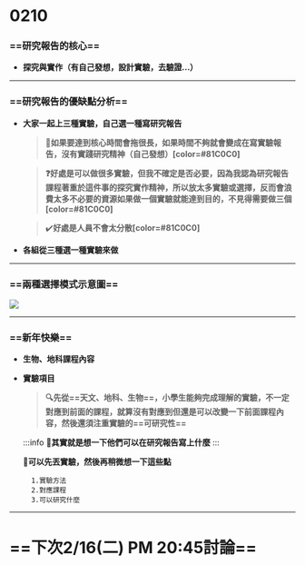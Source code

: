 # 0210

### ==研究報告的核心==
- **探究與實作（有自己發想，設計實驗，去驗證...）**
---
### ==研究報告的優缺點分析==

- **大家一起上三種實驗，自己選一種寫研究報告**
	>**:tea:如果要達到核心時間會拖很長，如果時間不夠就會變成在寫實驗報告，沒有實踐研究精神（自己發想）[color=#81C0C0]**
	
	>**:question:好處是可以做很多實驗，但我不確定是否必要，因為我認為研究報告課程著重於這件事的探究實作精神，所以放太多實驗或選擇，反而會浪費太多不必要的資源如果做一個實驗就能達到目的，不見得需要做三個[color=#81C0C0]**
	
	> :heavy_check_mark:**好處是人員不會太分散[color=#81C0C0]**

- **各組從三種選一種實驗來做**

---

### ==兩種選擇模式示意圖==
![](https://i.imgur.com/cNQviDN.jpg)

---
### ==新年快樂==
- **生物、地科課程內容**
- **實驗項目**
	>**:mag:先從==天文、地科、生物==，小學生能夠完成理解的實驗，不一定對應到前面的課程，就算沒有對應到但還是可以改變一下前面課程內容，然後還須注重實驗的==可研究性==**
	
	:::info
	**:balloon:其實就是想一下他們可以在研究報告寫上什麼**
	:::
	
	**:tea:可以先丟實驗，然後再稍微想一下這些點**
	
		1.實驗方法
		2.對應課程
		3.可以研究什麼
---
#  ==下次2/16(二) PM 20:45討論==
